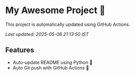 # My Awesome Project 🚀

This project is automatically updated using GitHub Actions.

_Last updated: 2025-05-08 21:13:50 IST_

## Features
- Auto-update README using Python 🐍
- Auto Git push with GitHub Actions 🤖
